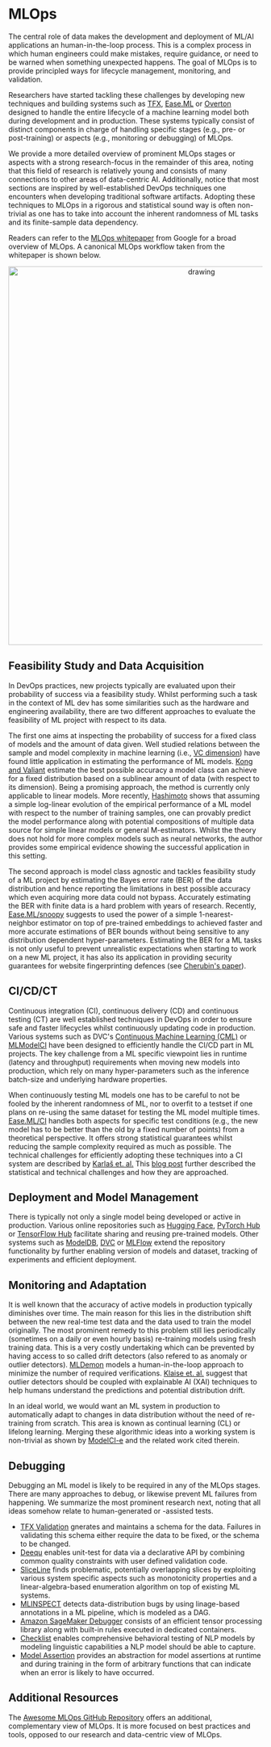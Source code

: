# MLOps

The central role of data makes the development and deployment of ML/AI applications an human-in-the-loop process. 
This is a complex process in which human engineers could make mistakes, require guidance, or need to be warned when something unexpected happens. The goal of MLOps is to provide principled ways for lifecycle management, monitoring, and validation.

Researchers have started tackling these challenges by developing new techniques and building systems such as [TFX](https://arxiv.org/pdf/2010.02013.pdf), [Ease.ML](http://cidrdb.org/cidr2021/papers/cidr2021_paper26.pdf) or [Overton](https://www.cs.stanford.edu/~chrismre/papers/overton-tr.pdf) designed to handle the entire lifecycle of a machine learning model both during development and in production. These systems typically consist of distinct components in charge of handling specific stages (e.g., pre- or post-training) or aspects (e.g., monitoring or debugging) of MLOps.

We provide a more detailed overview of prominent MLOps stages or aspects with a strong research-focus in the remainder of this area, noting that this field of research is relatively young and consists of many connections to other areas of data-centric AI. Additionally, notice that most sections are inspired by well-established DevOps techniques one encounters when developing traditional software artifacts. Adopting these techniques to MLOps in a rigorous and statistical sound way is often non-trivial as one has to take into account the inherent randomness of ML tasks and its finite-sample data dependency.

Readers can refer to the [MLOps whitepaper](https://services.google.com/fh/files/misc/practitioners_guide_to_mlops_whitepaper.pdf) from Google for a broad overview of MLOps. A canonical MLOps workflow taken from the whitepaper is shown below.


<p align="center">
  <img src="https://user-images.githubusercontent.com/5894780/133565963-f757db23-f656-4e5a-9599-fa1195ce5ead.png" alt="drawing" width="750" />
</p>



<h2 id="mlops-data-acquisition-feasibility-study">Feasibility Study and Data Acquisition</h2>

In DevOps practices, new projects typically are evaluated upon their probability of success via a feasibility study. Whilst performing such a task in the context of ML dev has some similarities such as the hardware and engineering availability, there are two different approaches to evaluate the feasibility of ML project with respect to its data.

The first one aims at inspecting the probability of success for a fixed class of models and the amount of data given. Well studied relations between the sample and model complexity in machine learning (i.e., [VC dimension](https://en.wikipedia.org/wiki/Vapnik%E2%80%93Chervonenkis_dimension)) have found little application in estimating the performance of ML models. [Kong and Valiant](https://arxiv.org/abs/1805.01626) estimate the best possible accuracy a model class can achieve for a fixed distribution based on a sublinear amount of data (with respect to its dimension). Being a promising approach, the method is currently only applicable to linear models. More recently, [Hashimoto](http://proceedings.mlr.press/v139/hashimoto21a/hashimoto21a.pdf) shows that assuming a simple log-linear evolution of the empirical performance of a ML model with respect to the number of training samples, one can provably predict the model performance along with potential compositions of multiple data source for simple linear models or general M-estimators. Whilst the theory does not hold for more complex models such as neural networks, the author provides some empirical evidence showing the successful application in this setting.

The second approach is model class agnostic and tackles feasibility study of a ML project by estimating the Bayes error rate (BER) of the data distribution and hence reporting the limitations in best possible accuracy which even acquiring more data could not bypass. Accurately estimating the BER with finite data is a hard problem with years of research. Recently, [Ease.ML/snoopy](http://www.vldb.org/pvldb/vol13/p2837-renggli.pdf) suggests to used the power of a simple 1-nearest-neighbor estimator on top of pre-trained embeddings to achieved faster and more accurate estimations of BER bounds without being sensitive to any distribution dependent hyper-parameters. Estimating the BER for a ML tasks is not only useful to prevent unrealistic expectations when starting to work on a new ML project, it has also its application in providing security guarantees for website fingerprinting defences (see [Cherubin's paper](https://petsymposium.org/2017/papers/issue4/paper50-2017-4-source.pdf)).


<h2 id="mlops-cicdct">CI/CD/CT</h2>

Continuous integration (CI), continuous delivery (CD) and continuous testing (CT) are well established techniques in DevOps in order to ensure safe and faster lifecycles whilst continuously updating code in production.
Various systems such as DVC's [Continuous Machine Learning (CML)](https://cml.dev/) or [MLModelCI](https://arxiv.org/abs/2006.05096) have been designed to efficiently handle the CI/CD part in ML projects. The key challenge from a ML specific viewpoint lies in runtime (latency and throughput) requirements when moving new models into production, which rely on many hyper-parameters such as the inference batch-size and underlying hardware properties. 

When continuously testing ML models one has to be careful to not be fooled by the inherent randomness of ML, nor to overfit to a testset if one plans on re-using the same dataset for testing the ML model multiple times. [Ease.ML/CI](https://mlsys.org/Conferences/2019/doc/2019/162.pdf) handles both aspects for specific test conditions (e.g., the new model has to be better than the old by a fixed number of points) from a theoretical perspective. It offers strong statistical guarantees whilst reducing the sample complexity required as much as possible. The technical challenges for efficiently adopting these techniques into a CI system are described by [Karlaš et. al.](https://dl.acm.org/doi/abs/10.1145/3394486.3403290) This [blog post](https://ds3lab.ghost.io/ci/) further described the statistical and technical challenges and how they are approached.

<h2 id="mlops-deployment-model-managemen">Deployment and Model Management</h2>

There is typically not only a single model being developed or active in production. Various online repositories such as [Hugging Face](https://huggingface.co/models), [PyTorch Hub](https://pytorch.org/hub/) or [TensorFlow Hub](https://tfhub.dev/) facilitate sharing and reusing pre-trained models. Other systems such as [ModelDB](https://dm-gatech.github.io/CS8803-Fall2018-DML-Papers/hilda-modeldb.pdf), [DVC](https://dvc.org/) or [MLFlow](https://cs.stanford.edu/~matei/papers/2018/ieee_mlflow.pdf) extend the repository functionality by further enabling version of models and dataset, tracking of experiments and efficient deployment.

<h2 id="mlops-monitoring">Monitoring and Adaptation</h2>

It is well known that the accuracy of active models in production typically diminishes over time. The main reason for this lies in the distribution shift between the new real-time test data and the data used to train the model originally. The most prominent remedy to this problem still lies periodically (sometimes on a daily or even hourly basis) re-training models using fresh training data. This is a very costly undertaking which can be prevented by having access to so called drift detectors (also refered to as anomaly or outlier detectors). [MLDemon](https://arxiv.org/abs/2104.13621) models a human-in-the-loop approach to minimize the number of required verifications. [Klaise et. al.](https://arxiv.org/abs/2007.06299) suggest that outlier detectors should be coupled with explainable AI (XAI) techniques to help humans understand the predictions and potential distribution drift.

In an ideal world, we would want an ML system in production to automatically adapt to changes in data distribution without the need of re-training from scratch. This area is known as continual learning (CL) or lifelong learning. Merging these algorithmic ideas into a working system is non-trivial as shown by [ModelCI-e](https://arxiv.org/pdf/2106.03122.pdf) and the related work cited therein.

<h2 id="mlops-debugging">Debugging</h2>

Debugging an ML model is likely to be required in any of the MLOps stages. There are many approaches to debug, or likewise prevent ML failures from happening. We summarize the most prominent research next, noting that all ideas somehow relate to human-generated or -assisted tests.

- [TFX Validation](https://mlsys.org/Conferences/2019/doc/2019/167.pdf) gnerates and maintains a schema for the data. Failures in validating this schema either require the data to be fixed, or the schema to be changed.
- [Deequ](https://ieeexplore.ieee.org/document/8731462) enables unit-test for data via a declarative API by combining common quality constraints with user defined validation code.
- [SliceLine](https://dl.acm.org/doi/10.1145/3448016.3457323) finds problematic, potentially overlapping slices by exploiting various system specific aspects such as monotonicity properties and a linear-algebra-based enumeration algorithm on top of existing ML systems.
- [MLINSPECT](https://dl.acm.org/doi/abs/10.1145/3448016.3452759) detects data-distribution bugs by using linage-based annotations in a ML pipeline, which is modeled as a DAG.
- [Amazon SageMaker Debugger](https://proceedings.mlsys.org/paper/2021/file/d1f491a404d6854880943e5c3cd9ca25-Paper.pdf) consists of an efficient tensor processing library along with built-in rules executed in dedicated containers.
- [Checklist](https://homes.cs.washington.edu/~marcotcr/acl20_checklist.pdf) enables comprehensive behavioral testing of NLP models by modeling linguistic capabilities a NLP model should be able to capture.
- [Model Assertion](https://arxiv.org/pdf/2003.01668.pdf) provides an abstraction for model assertions at runtime and during training in the form of arbitrary functions that can indicate when an error is likely to have occurred.

<h2 id="mlops-additional">Additional Resources</h2>

The [Awesome MLOps GitHub Repository](https://github.com/visenger/awesome-mlops) offers an additional, complementary view of MLOps. It is more focused on best practices and tools, opposed to our research and data-centric view of MLOps.
